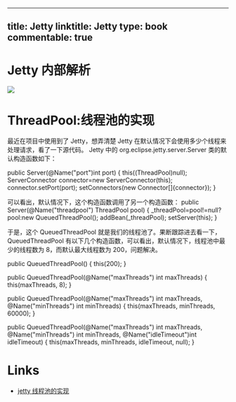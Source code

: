 
---
title: Jetty
linktitle: Jetty
type: book
commentable: true
---

# Jetty 内部解析

![](http://www.eclipse.org/jetty/documentation/current/images/Jetty_DeployManager_DeploymentManager_Roles.png)

# ThreadPool:线程池的实现

最近在项目中使用到了 Jetty，想弄清楚 Jetty 在默认情况下会使用多少个线程来处理请求，看了一下源代码。
Jetty 中的 org.eclipse.jetty.server.Server 类的默认构造函数如下：

public Server(@Name("port")int port)
{
this((ThreadPool)null);
ServerConnector connector=new ServerConnector(this);
connector.setPort(port);
setConnectors(new Connector[]{connector});
}

可以看出，默认情况下，这个构造函数调用了另一个构造函数：
public Server(@Name("threadpool") ThreadPool pool)
{
\_threadPool=pool!=null?pool:new QueuedThreadPool();
addBean(\_threadPool);
setServer(this);
}

于是，这个 QueuedThreadPool 就是我们的线程池了。果断跟踪进去看一下，QueuedThreadPool 有以下几个构造函数，可以看出，默认情况下，线程池中最少的线程数为 8，而默认最大线程数为 200，问题解决。

public QueuedThreadPool()
{
this(200);
}

public QueuedThreadPool(@Name("maxThreads") int maxThreads)
{
this(maxThreads, 8);
}

public QueuedThreadPool(@Name("maxThreads") int maxThreads, @Name("minThreads") int minThreads)
{
this(maxThreads, minThreads, 60000);
}

public QueuedThreadPool(@Name("maxThreads") int maxThreads, @Name("minThreads") int minThreads, @Name("idleTimeout")int idleTimeout)
{
this(maxThreads, minThreads, idleTimeout, null);
}

# Links

- [jetty 线程池的实现](http://blog.csdn.net/pwlazy/article/details/7166395)

    